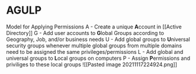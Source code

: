 # AGULP
Model for Applying Permissions
A - Create a unique **A**ccount in [[Active Directory]]
G - Add user accounts to **G**lobal Groups according to Geography, Job, and/or business needs
U - Add global groups to **U**niversal security groups whenever multiple global groups from multiple domains need to be assigned the same privileges/permissions
L - Add global and universal groups to **L**ocal groups on computers
P - Assign **P**ermissions and priviliges to these local groups
![[Pasted image 20211117224924.png]]